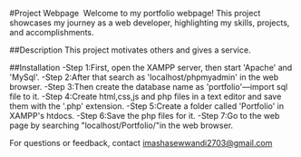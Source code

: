 #Project Webpage 
Welcome to my portfolio webpage! This project showcases my journey as a web developer, highlighting my skills, projects, and accomplishments.

##Description
This project motivates others and gives a service.

##Installation
-Step 1:First, open the XAMPP server, then start 'Apache' and 'MySql'.
-Step 2:After that search as 'localhost/phpmyadmin' in the web browser. 
-Step 3:Then create the database name as 'portfolio'—import sql file to it.
-Step 4:Create html,css,js and php files in a text editor and save them with the '.php' extension. 
-Step 5:Create a folder called 'Portfolio' in XAMPP's htdocs. 
-Step 6:Save the php files for it. 
-Step 7:Go to the web page by searching "localhost/Portfolio/"in the web browser.  

For questions or feedback, contact imashasewwandi2703@gmail.com
